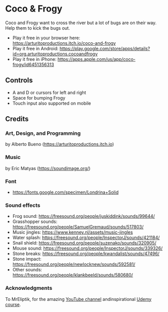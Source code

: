 # Coco & Frogy

Coco and Frogy want to cross the river but a lot of bugs are on their way. Help them to kick the bugs out.

- Play it free in your browser here: https://arturitoproductions.itch.io/coco-and-frogy​
- Play it free in Android: https://play.google.com/store/apps/details?id=org.arturitoproductions.cocoandfrogy
- Play it free in iPhone: https://apps.apple.com/us/app/coco-frogy/id6451356313

## Controls

- A and D or cursors for left and right
- Space for bumping Frogy
- Touch input also supported on mobile

## Credits

### ​Art, Design, and Programming

by Alberto Bueno (https://arturitoproductions.itch.io​)

### Music

by Eric Matyas (https://soundimage.org/)

### Font

- https://fonts.google.com/specimen/Londrina+Solid

### Sound effects

- Frog sound: https://freesound.org/people/juskiddink/sounds/99644/
- Grasshopper sounds: https://freesound.org/people/SamuelGremaud/sounds/517803/
- Music jingles: https://www.kenney.nl/assets/music-jingles
- Water splash: https://freesound.org/people/InspectorJ/sounds/421184/
- Snail shield: https://freesound.org/people/suzenako/sounds/320905/
- Mouse sound: https://freesound.org/people/InspectorJ/sounds/339326/
- Stone breaks: https://freesound.org/people/kwandalist/sounds/47496/
- Stone impact: https://freesound.org/people/newlocknew/sounds/592581/
- Other sounds: https://freesound.org/people/klankbeeld/sounds/580680/

### Acknowledgments

​To MrEliptik, for the amazing [YouTube channel](https://www.youtube.com/@MrEliptik/videos)​​ and ​inspirational [Udemy course​](https://www.udemy.com/course/learn-how-to-make-a-game-juicy-in-godot-4/).
